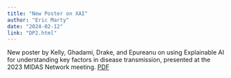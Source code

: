 ```yaml
---
title: "New Poster on XAI"
author: "Eric Marty"
date: "2024-02-12"
link: "DP2.html"
---
```


New poster by Kelly, Ghadami, Drake, and Epureanu on using Explainable AI for understanding key factors in disease transmission, presented at the 2023 MIDAS Network meeting. [PDF](pdf/MIDAS_2023_poster_Kelly.pdf)

